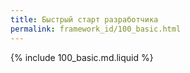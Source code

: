 ```yaml
---
title: Быстрый старт разработчика
permalink: framework_id/100_basic.html
---
```


{% include 100_basic.md.liquid %}